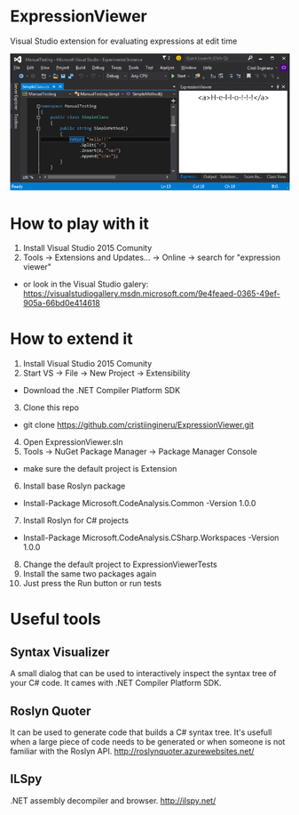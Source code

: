 # ExpressionViewer
Visual Studio extension for evaluating expressions at edit time

![preview](https://raw.githubusercontent.com/cristiingineru/ExpressionViewer/master/images/preview.png)


# How to play with it
1. Install Visual Studio 2015 Comunity
2. Tools -> Extensions and Updates... -> Online -> search for "expression viewer"
  * or look in the Visual Studio galery: https://visualstudiogallery.msdn.microsoft.com/9e4feaed-0365-49ef-905a-66bd0e414618

# How to extend it
1. Install Visual Studio 2015 Comunity
2. Start VS -> File -> New Project -> Extensibility
  * Download the .NET Compiler Platform SDK
3. Clone this repo
  * git clone https://github.com/cristiingineru/ExpressionViewer.git
4. Open ExpressionViewer.sln
5. Tools -> NuGet Package Manager -> Package Manager Console
  * make sure the default project is Extension
6. Install base Roslyn package
  * Install-Package Microsoft.CodeAnalysis.Common -Version 1.0.0
7. Install Roslyn for C# projects
  * Install-Package Microsoft.CodeAnalysis.CSharp.Workspaces -Version 1.0.0
8. Change the default project to ExpressionViewerTests
9. Install the same two packages again
10. Just press the Run button or run tests

# Useful tools
## Syntax Visualizer
A small dialog that can be used to interactively inspect the syntax tree of your C# code. It cames with .NET Compiler Platform SDK.

## Roslyn Quoter
It can be used to generate code that builds a C# syntax tree. It's usefull when a large piece of code needs to be generated or when someone is not familiar with the Roslyn API.
http://roslynquoter.azurewebsites.net/

## ILSpy
.NET assembly decompiler and browser.
http://ilspy.net/

